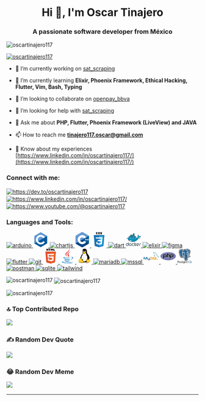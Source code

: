 <h1 align="center">Hi 👋, I'm Oscar Tinajero</h1>
<h3 align="center">A passionate software developer from México</h3>

<p align="left"> <img src="https://komarev.com/ghpvc/?username=oscartinajero117&label=Profile%20views&color=0e75b6&style=flat" alt="oscartinajero117" /> </p>

<!-- [![](https://visitcount.itsvg.in/api?id=OscarTinajero117&icon=0&color=0)](https://visitcount.itsvg.in) -->

<p align="left"> <a href="https://github.com/ryo-ma/github-profile-trophy"><img src="https://github-profile-trophy.vercel.app/?username=oscartinajero117" alt="oscartinajero117" /></a> </p>

- 🔭 I’m currently working on [sat_scraping](https://github.com/OscarTinajero117/sat_scraping)

- 🌱 I’m currently learning **Elixir, Phoenix Framework, Ethical Hacking, Flutter, Vim, Bash, Typing**

- 👯 I’m looking to collaborate on [openpay_bbva](https://github.com/FMarcelFC/openpay_bbva)

- 🤝 I’m looking for help with [sat_scraping](https://github.com/OscarTinajero117/sat_scraping)

- 💬 Ask me about **PHP, Flutter, Phoenix Framework (LiveView) and JAVA**

- 📫 How to reach me **<tinajero117.oscar@gmail.com>**

- 📄 Know about my experiences [https://www.linkedin.com/in/oscartinajero117/](https://www.linkedin.com/in/oscartinajero117/)

<h3 align="left">Connect with me:</h3>
<p align="left">
<a href="https://dev.to/https://dev.to/oscartinajero117" target="blank"><img align="center" src="https://raw.githubusercontent.com/rahuldkjain/github-profile-readme-generator/master/src/images/icons/Social/devto.svg" alt="https://dev.to/oscartinajero117" height="30" width="40" /></a>
<a href="https://linkedin.com/in/https://www.linkedin.com/in/oscartinajero117/" target="blank"><img align="center" src="https://raw.githubusercontent.com/rahuldkjain/github-profile-readme-generator/master/src/images/icons/Social/linked-in-alt.svg" alt="https://www.linkedin.com/in/oscartinajero117/" height="30" width="40" /></a>
<a href="https://www.youtube.com/c/https://www.youtube.com/@oscartinajero117" target="blank"><img align="center" src="https://raw.githubusercontent.com/rahuldkjain/github-profile-readme-generator/master/src/images/icons/Social/youtube.svg" alt="https://www.youtube.com/@oscartinajero117" height="30" width="40" /></a>
</p>

<h3 align="left">Languages and Tools:</h3>
<p align="left"> <a href="https://www.arduino.cc/" target="_blank" rel="noreferrer"> <img src="https://cdn.worldvectorlogo.com/logos/arduino-1.svg" alt="arduino" width="40" height="40"/> </a> <a href="https://www.cprogramming.com/" target="_blank" rel="noreferrer"> <img src="https://raw.githubusercontent.com/devicons/devicon/master/icons/c/c-original.svg" alt="c" width="40" height="40"/> </a> <a href="https://www.chartjs.org" target="_blank" rel="noreferrer"> <img src="https://www.chartjs.org/media/logo-title.svg" alt="chartjs" width="40" height="40"/> </a> <a href="https://www.w3schools.com/cpp/" target="_blank" rel="noreferrer"> <img src="https://raw.githubusercontent.com/devicons/devicon/master/icons/cplusplus/cplusplus-original.svg" alt="cplusplus" width="40" height="40"/> </a> <a href="https://www.w3schools.com/css/" target="_blank" rel="noreferrer"> <img src="https://raw.githubusercontent.com/devicons/devicon/master/icons/css3/css3-original-wordmark.svg" alt="css3" width="40" height="40"/> </a> <a href="https://dart.dev" target="_blank" rel="noreferrer"> <img src="https://www.vectorlogo.zone/logos/dartlang/dartlang-icon.svg" alt="dart" width="40" height="40"/> </a> <a href="https://www.docker.com/" target="_blank" rel="noreferrer"> <img src="https://raw.githubusercontent.com/devicons/devicon/master/icons/docker/docker-original-wordmark.svg" alt="docker" width="40" height="40"/> </a> <a href="https://elixir-lang.org" target="_blank" rel="noreferrer"> <img src="https://www.vectorlogo.zone/logos/elixir-lang/elixir-lang-icon.svg" alt="elixir" width="40" height="40"/> </a> <a href="https://www.figma.com/" target="_blank" rel="noreferrer"> <img src="https://www.vectorlogo.zone/logos/figma/figma-icon.svg" alt="figma" width="40" height="40"/> </a> <a href="https://flutter.dev" target="_blank" rel="noreferrer"> <img src="https://www.vectorlogo.zone/logos/flutterio/flutterio-icon.svg" alt="flutter" width="40" height="40"/> </a> <a href="https://git-scm.com/" target="_blank" rel="noreferrer"> <img src="https://www.vectorlogo.zone/logos/git-scm/git-scm-icon.svg" alt="git" width="40" height="40"/> </a> <a href="https://www.w3.org/html/" target="_blank" rel="noreferrer"> <img src="https://raw.githubusercontent.com/devicons/devicon/master/icons/html5/html5-original-wordmark.svg" alt="html5" width="40" height="40"/> </a> <a href="https://www.java.com" target="_blank" rel="noreferrer"> <img src="https://raw.githubusercontent.com/devicons/devicon/master/icons/java/java-original.svg" alt="java" width="40" height="40"/> </a> <a href="https://www.linux.org/" target="_blank" rel="noreferrer"> <img src="https://raw.githubusercontent.com/devicons/devicon/master/icons/linux/linux-original.svg" alt="linux" width="40" height="40"/> </a> <a href="https://mariadb.org/" target="_blank" rel="noreferrer"> <img src="https://www.vectorlogo.zone/logos/mariadb/mariadb-icon.svg" alt="mariadb" width="40" height="40"/> </a> <a href="https://www.microsoft.com/en-us/sql-server" target="_blank" rel="noreferrer"> <img src="https://www.svgrepo.com/show/303229/microsoft-sql-server-logo.svg" alt="mssql" width="40" height="40"/> </a> <a href="https://www.mysql.com/" target="_blank" rel="noreferrer"> <img src="https://raw.githubusercontent.com/devicons/devicon/master/icons/mysql/mysql-original-wordmark.svg" alt="mysql" width="40" height="40"/> </a> <a href="https://www.php.net" target="_blank" rel="noreferrer"> <img src="https://raw.githubusercontent.com/devicons/devicon/master/icons/php/php-original.svg" alt="php" width="40" height="40"/> </a> <a href="https://www.postgresql.org" target="_blank" rel="noreferrer"> <img src="https://raw.githubusercontent.com/devicons/devicon/master/icons/postgresql/postgresql-original-wordmark.svg" alt="postgresql" width="40" height="40"/> </a> <a href="https://postman.com" target="_blank" rel="noreferrer"> <img src="https://www.vectorlogo.zone/logos/getpostman/getpostman-icon.svg" alt="postman" width="40" height="40"/> </a> <a href="https://www.sqlite.org/" target="_blank" rel="noreferrer"> <img src="https://www.vectorlogo.zone/logos/sqlite/sqlite-icon.svg" alt="sqlite" width="40" height="40"/> </a> <a href="https://tailwindcss.com/" target="_blank" rel="noreferrer"> <img src="https://www.vectorlogo.zone/logos/tailwindcss/tailwindcss-icon.svg" alt="tailwind" width="40" height="40"/> </a> </p>

<p><img align="left" src="https://github-readme-stats.vercel.app/api/top-langs?username=oscartinajero117&show_icons=true&locale=en&layout=compact" alt="oscartinajero117" /></p>

<p>&nbsp;<img align="center" src="https://github-readme-stats.vercel.app/api?username=oscartinajero117&show_icons=true&locale=en" alt="oscartinajero117" /></p>

<p><img align="center" src="https://github-readme-streak-stats.herokuapp.com/?user=oscartinajero117&" alt="oscartinajero117" /></p>

### 🔝 Top Contributed Repo

![](https://github-contributor-stats.vercel.app/api?username=OscarTinajero117&limit=5&theme=default&combine_all_yearly_contributions=true)

### ✍️ Random Dev Quote

![](https://quotes-github-readme.vercel.app/api?type=horizontal&theme=radical)

### 😂 Random Dev Meme

<img src='https://randommeme-five.vercel.app/' style="height: 400px;"/>

---
